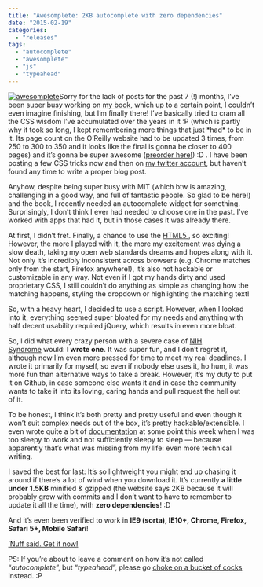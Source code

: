 ```yaml
---
title: "Awesomplete: 2KB autocomplete with zero dependencies"
date: "2015-02-19"
categories:
  - "releases"
tags:
  - "autocomplete"
  - "awesomplete"
  - "js"
  - "typeahead"
---
```


[![awesomplete](images/awesomplete-300x248.png)](http://leaverou.github.io/awesomplete)Sorry for the lack of posts for the past 7 (!) months, I’ve been super busy working on [my book](http://shop.oreilly.com/product/0636920031123.do), which up to a certain point, I couldn’t even imagine finishing, but I’m finally there! I’ve basically tried to cram all the CSS wisdom I’ve accumulated over the years in it :P (which is partly why it took so long, I kept remembering more things that just \*had\* to be in it. Its page count on the O’Reilly website had to be updated 3 times, from 250 to 300 to 350 and it looks like the final is gonna be closer to 400 pages) and it’s gonna be super awesome ([preorder here!](http://shop.oreilly.com/product/0636920031123.do)) :D . I have been posting a few CSS tricks now and then on [my twitter account](http://twitter.com/leaverou), but haven’t found any time to write a proper blog post.

Anyhow, despite being super busy with MIT (which btw is amazing, challenging in a good way, and full of fantastic people. So glad to be here!) and the book, I recently needed an autocomplete widget for something. Surprisingly, I don’t think I ever had needed to choose one in the past. I’ve worked with apps that had it, but in those cases it was already there.

At first, I didn’t fret. Finally, a chance to use the [HTML5 <datalist>](http://blog.teamtreehouse.com/creating-autocomplete-dropdowns-datalist-element), so exciting! However, the more I played with it, the more my excitement was dying a slow death, taking my open web standards dreams and hopes along with it. Not only it’s incredibly inconsistent across browsers (e.g. Chrome matches only from the start, Firefox anywhere!), it’s also not hackable or customizable in any way. Not even if I got my hands dirty and used proprietary CSS, I still couldn’t do anything as simple as changing how the matching happens, styling the dropdown or highlighting the matching text!

So, with a heavy heart, I decided to use a script. However, when I looked into it, everything seemed super bloated for my needs and anything with half decent usability required jQuery, which results in even more bloat.

So, I did what every crazy person with a severe case of [NIH Syndrome](http://en.wikipedia.org/wiki/Not_invented_here) would: **I wrote one**. It was super fun, and I don’t regret it, although now I’m even more pressed for time to meet my real deadlines. I wrote it primarily for myself, so even if nobody else uses it, ho hum, it was more fun than alternative ways to take a break. However, it’s my duty to put it on Github, in case someone else wants it and in case the community wants to take it into its loving, caring hands and pull request the hell out of it.

To be honest, I think it’s both pretty and pretty useful and even though it won’t suit complex needs out of the box, it’s pretty hackable/extensible. I even wrote quite a bit of [documentation](http://leaverou.github.io/awesomplete/) at some point this week when I was too sleepy to work and not sufficiently sleepy to sleep — because apparently that’s what was missing from my life: even more technical writing.

I saved the best for last: It’s so lightweight you might end up chasing it around if there’s a lot of wind when you download it. It’s currently **a little under 1.5KB** minified & gzipped (the website says 2KB because it will probably grow with commits and I don’t want to have to remember to update it all the time), with **zero dependencies**! :D

And it’s even been verified to work in **IE9 (sorta), IE10+, Chrome, Firefox, Safari 5+, Mobile Safari**!

[’Nuff said. Get it now!](http://leaverou.github.io/awesomplete)

PS: If you’re about to leave a comment on how it’s not called “_autocomplete_”, but “_typeahead_”, please go [choke on a bucket of cocks](http://tirania.org/blog/archive/2011/Feb-17.html) instead. :P
